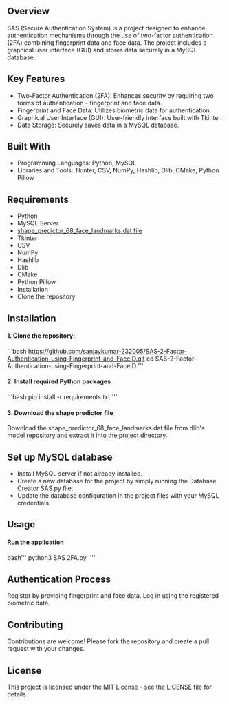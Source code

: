 <!-- SAS (Secure Authentication System) - 2 Factor Authentication Project -->
## Overview
SAS (Secure Authentication System) is a project designed to enhance authentication mechanisms through the use of two-factor authentication (2FA) combining fingerprint data and face data. The project includes a graphical user interface (GUI) and stores data securely in a MySQL database.

## Key Features
* Two-Factor Authentication (2FA): Enhances security by requiring two forms of authentication - fingerprint and face data.
* Fingerprint and Face Data: Utilizes biometric data for authentication.
* Graphical User Interface (GUI): User-friendly interface built with Tkinter.
* Data Storage: Securely saves data in a MySQL database.

## Built With
* Programming Languages: Python, MySQL
* Libraries and Tools: Tkinter, CSV, NumPy, Hashlib, Dlib, CMake, Python Pillow

## Requirements
- Python
- MySQL Server
- [shape_predictor_68_face_landmarks.dat file](https://github.com/italojs/facial-landmarks-recognition/blob/d37b6a7426e98094e28fa99254e270a3e9b6d591/shape_predictor_68_face_landmarks.dat)
- Tkinter
- CSV
- NumPy
- Hashlib
- Dlib
- CMake
- Python Pillow
- Installation
- Clone the repository

## Installation

#### 1. Clone the repository:

   '''bash
https://github.com/sanjaykumar-232005/SAS-2-Factor-Authentication-using-Fingerprint-and-FaceID.git
cd SAS-2-Factor-Authentication-using-Fingerprint-and-FaceID
'''
#### 2. Install required Python packages
'''bash
pip install -r requirements.txt
'''
#### 3. Download the shape predictor file
Download the shape_predictor_68_face_landmarks.dat file from dlib's model repository and extract it into the project directory.

## Set up MySQL database
* Install MySQL server if not already installed.
* Create a new database for the project by simply running the Database Creator SAS.py file.
* Update the database configuration in the project files with your MySQL credentials.

## Usage
#### Run the application
bash'''
python3 SAS 2FA.py
''''

## Authentication Process

Register by providing fingerprint and face data.
Log in using the registered biometric data.

## Contributing
Contributions are welcome! Please fork the repository and create a pull request with your changes.

## License
This project is licensed under the MIT License - see the LICENSE file for details.
